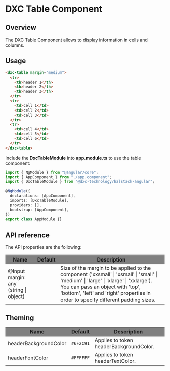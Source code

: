 # DXC Table Component

## Overview

The DXC Table Component allows to display information in cells and columns.

## Usage

```html
<dxc-table margin="medium">
  <tr>
    <th>header 1</th>
    <th>header 2</th>
    <th>header 3</th>
  </tr>
  <tr>
    <td>cell 1</td>
    <td>cell 2</td>
    <td>cell 3</td>
  </tr>
  <tr>
    <td>cell 4</td>
    <td>cell 5</td>
    <td>cell 6</td>
  </tr>
</dxc-table>
```

Include the **DxcTableModule** into **app.module.ts** to use the table component:

```ts
import { NgModule } from "@angular/core";
import { AppComponent } from "./app.component";
import { DxcTableModule } from "@dxc-technology/halstack-angular";

@NgModule({
  declarations: [AppComponent],
  imports: [DxcTableModule],
  providers: [],
  bootstrap: [AppComponent],
})
export class AppModule {}
```

## API reference

The API properties are the following:

<table>
    <tr style="background-color: grey">
        <th>Name</th>
        <th>Default</th>
        <th>Description</th>
    </tr>
    <tr>
        <td>@Input<br>margin: any (string | object)</td>
        <td></td>
        <td>
            Size of the margin to be applied to the component ('xxsmall' | 
            'xsmall' | 'small' | 'medium' | 'large' | 'xlarge' | 'xxlarge'). You 
            can pass an object with 'top', 'bottom', 'left' and 'right' properties 
            in order to specify different padding sizes.
        </td>
    </tr>
</table>

## Theming

<table>
    <tr style="background-color: grey">
        <th>Name</th>
        <th>Default</th>
        <th>Description</th>
    </tr>
    <tr>
        <td>headerBackgroundColor</td>
        <td><code>#6F2C91</code></td>
        <td>Applies to token headerBackgroundColor.</td>
    </tr>
    <tr>
        <td>headerFontColor</td>
        <td><code>#FFFFFF</code></td>
        <td>Applies to token headerTextColor.</td>
    </tr>
</table>
